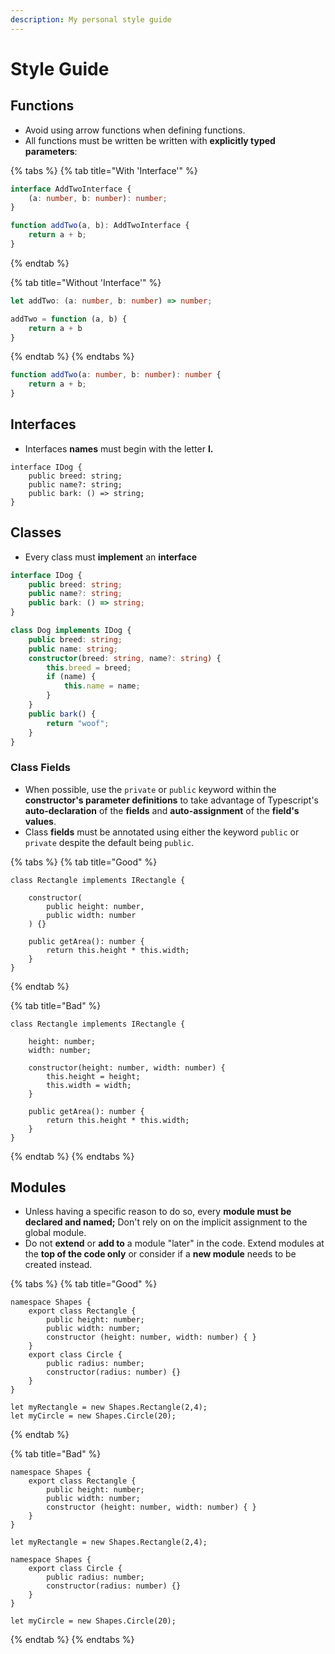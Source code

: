 ```yaml
---
description: My personal style guide
---
```


# Style Guide

## Functions

* Avoid using arrow functions when defining functions.
* All functions must be written be written with **explicitly typed parameters**:

{% tabs %}
{% tab title="With \'Interface\'" %}
```typescript
interface AddTwoInterface {
    (a: number, b: number): number;
}

function addTwo(a, b): AddTwoInterface {
    return a + b;
}
```
{% endtab %}

{% tab title="Without \'Interface\'" %}
```typescript
let addTwo: (a: number, b: number) => number;

addTwo = function (a, b) { 
    return a + b 
}
```
{% endtab %}
{% endtabs %}

```typescript
function addTwo(a: number, b: number): number {
    return a + b;
}
```

## Interfaces

* Interfaces **names** must begin with the letter **I.**

```
interface IDog {
    public breed: string;
    public name?: string;
    public bark: () => string;
}
```

## Classes

* Every class must **implement** an **interface**

```typescript
interface IDog {
    public breed: string;
    public name?: string;
    public bark: () => string;
}

class Dog implements IDog { 
    public breed: string;
    public name: string;
    constructor(breed: string, name?: string) {
        this.breed = breed;
        if (name) {
            this.name = name;
        }
    }
    public bark() {
        return "woof";
    }
}
```

### Class Fields

* When possible, use the `private` or `public` keyword within the **constructor's parameter definitions** to take advantage of Typescript's **auto-declaration** of the **fields** and **auto-assignment** of the **field's values**.
* Class **fields** must be annotated using either the keyword `public` or `private` despite the default being `public`.

{% tabs %}
{% tab title="Good" %}
```
class Rectangle implements IRectangle {

    constructor(
        public height: number,
        public width: number
    ) {}

    public getArea(): number {
        return this.height * this.width;
    }
}
```
{% endtab %}

{% tab title="Bad" %}
```
class Rectangle implements IRectangle {

    height: number;
    width: number;

    constructor(height: number, width: number) {
        this.height = height;
        this.width = width;
    }

    public getArea(): number {
        return this.height * this.width;
    }
}
```
{% endtab %}
{% endtabs %}

## Modules

* Unless having a specific reason to do so, every **module must be declared and named;** Don't rely on on the implicit assignment to the global module.
* Do not **extend** or **add to** a module "later" in the code. Extend modules at the **top of the code only** or consider if a **new module** needs to be created instead.

{% tabs %}
{% tab title="Good" %}
```
namespace Shapes {
    export class Rectangle {
        public height: number;
        public width: number;
        constructor (height: number, width: number) { }
    }
    export class Circle {
        public radius: number;
        constructor(radius: number) {}
    }
}

let myRectangle = new Shapes.Rectangle(2,4);
let myCircle = new Shapes.Circle(20);
```
{% endtab %}

{% tab title="Bad" %}
```
namespace Shapes {
    export class Rectangle {
        public height: number;
        public width: number;
        constructor (height: number, width: number) { }
    }
}

let myRectangle = new Shapes.Rectangle(2,4);

namespace Shapes {
    export class Circle {
        public radius: number;
        constructor(radius: number) {}
    }
}

let myCircle = new Shapes.Circle(20);
```
{% endtab %}
{% endtabs %}

